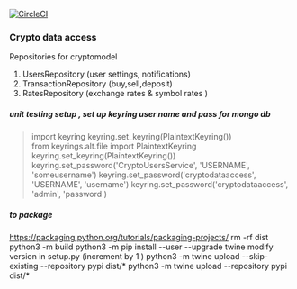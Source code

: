 

[![CircleCI](https://circleci.com/gh/athanikos/cryptodataaccess.svg?style=shield&circle-token=ecfbd9ba1187e20c781c6e467683e29e5418f915)](https://app.circleci.com/pipelines/github/athanikos/cryptodataaccess)



### Crypto data access  
Repositories for cryptomodel 
1. UsersRepository (user settings, notifications)
2. TransactionRepository (buy,sell,deposit) 
3. RatesRepository (exchange rates & symbol rates )

##### unit testing setup , set up keyring user name and pass for mongo db 
> import keyring 
> keyring.set_keyring(PlaintextKeyring())   
> from keyrings.alt.file import PlaintextKeyring    
> keyring.set_keyring(PlaintextKeyring())   
> keyring.set_password('CryptoUsersService', 'USERNAME', 'someusername') 
> keyring.set_password('cryptodataaccess', 'USERNAME', 'username') 
> keyring.set_password('cryptodataaccess', 'admin', 'password')

##### to package 
https://packaging.python.org/tutorials/packaging-projects/
rm -rf dist 
python3 -m build
python3 -m pip install --user --upgrade twine
modify version in setup.py  (increment by 1 )
python3 -m twine upload --skip-existing --repository pypi dist/*
python3 -m twine upload --repository pypi dist/*
